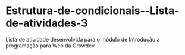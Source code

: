 # Estrutura-de-condicionais--Lista-de-atividades-3
Lista de atividade desenvolvida para o módulo de Introdução à programação para Web da Growdev.
